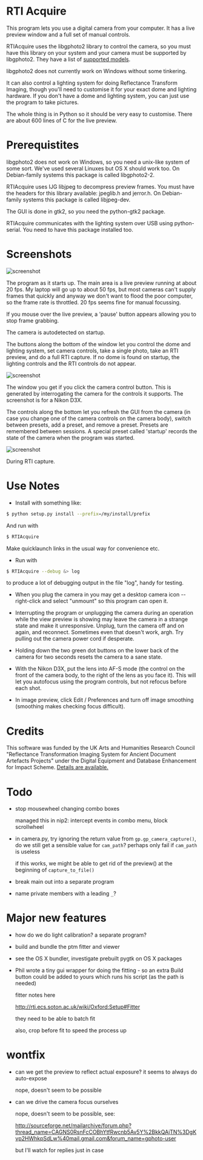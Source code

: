 # RTI Acquire

This program lets you use a digital camera from your computer. It has a
live preview window and a full set of manual controls. 

RTIAcquire uses the libgphoto2 library to control the camera,
so you must have this library on your system and your camera
must be supported by libgphoto2. They have a list of [supported
models](http://www.gphoto.org/proj/libgphoto2/support.php).

libgphoto2 does not currently work on Windows without some tinkering. 

It can also control a lighting system for doing Reflectance Transform Imaging,
though you'll need to customise it for your exact dome and lighting hardware.
If you don't have a dome and lighting system, you can just use the program to
take pictures.

The whole thing is in Python so it should be very easy to customise. There are
about 600 lines of C for the live preview. 

# Prerequistites

libgphoto2 does not work on Windows, so you need a unix-like system of some
sort. We've used several Linuxes but OS X should work too. On Debian-family
systems this package is called libgphoto2-2.

RTIAcquire uses IJG libjpeg to decompress preview frames. You must have
the headers for this library available: jpeglib.h and jerror.h. On
Debian-family systems this package is called libjpeg-dev. 

The GUI is done in gtk2, so you need the python-gtk2 package. 

RTIAcquire communicates with the lighting system over USB using python-serial.
You need to have this package installed too. 

# Screenshots

![screenshot](http://www.vips.ecs.soton.ac.uk/development/rti/snapshot11.jpg)

The program as it starts up. The main area is a live preview running at
about 20 fps. My laptop will go up to about 50 fps, but most cameras can't
supply frames that quickly and anyway we don't want to flood the poor computer,
so the frame rate is throttled. 20 fps seems fine for manual focussing.

If you mouse over the live preview, a 'pause' button appears allowing you
to stop frame grabbing.

The camera is autodetected on startup. 

The buttons along the bottom of the window let you control the dome and
lighting system, set camera controls, take a single photo, take an RTI 
preview, and do a full RTI capture. If no dome is found on startup, the 
lighting controls and the RTI controls do not appear. 

![screenshot](http://www.vips.ecs.soton.ac.uk/development/rti/snapshot13.jpg)

The window you get if you click the camera control button. This is generated
by interrogating the camera for the controls it supports. The screenshot is
for a Nikon D3X.

The controls along the bottom let you refresh the GUI from the camera (in case 
you change one of the camera controls on the camera body), switch between 
presets, add a preset, and remove a preset. Presets are remembered between 
sessions. A special preset called 'startup' records the state of the camera 
when the program was started.

![screenshot](http://www.vips.ecs.soton.ac.uk/development/rti/snapshot8.jpg)

During RTI capture. 

# Use Notes

* Install with something like:

```bash
$ python setup.py install --prefix=/my/install/prefix
```

  And run with

```bash
$ RTIAcquire
```

  Make quicklaunch links in the usual way for convenience etc.

* Run with

```bash
$ RTIAcquire --debug &> log
```

  to produce a lot of debugging output in the file "log", handy for testing.

* When you plug the camera in you may get a desktop camera icon --
  right-click and select "unmount" so this program can open it.

* Interrupting the program or unplugging the camera during an operation
  while the view preview is showing may leave the camera in a
  strange state and make it unresponsive. Unplug, turn the camera off and on
  again, and reconnect. Sometimes even that doesn't work, argh. Try pulling out
  the camera power cord if desperate.

* Holding down the two green dot buttons on the lower back of the camera for 
  two seconds resets the camera to a sane state.

* With the Nikon D3X, put the lens into AF-S mode (the control on the front of 
  the camera body, to the right of the lens as you face it). This will let
  you autofocus using the program controls, but not refocus before each shot.

* In image preview, click Edit / Preferences and turn off image smoothing
  (smoothing makes checking focus difficult).

# Credits

This software was funded by the UK Arts and Humanities Research Council
"Reflectance Transformation Imaging System for Ancient Document Artefacts
Projects" under the Digital Equipment and Database Enhancement for Impact
Scheme. [Details are available.](http://www.southampton.ac.uk/archaeology/acrg/AHRC_RTI.html)

# Todo

* stop mousewheel changing combo boxes

	managed this in nip2: intercept events in combo menu, block 
	scrollwheel

* in camera.py, try ignoring the return value from `gp.gp_camera_capture()`, do
  we still get a sensible value for `cam_path`? perhaps only fail if 
  `cam_path` is useless

  if this works, we might be able to get rid of the preview() at the beginning 
  of `capture_to_file()`

* break main out into a separate program

* name private members with a leading `_`?

# Major new features

* how do we do light calibration? a separate program?

* build and bundle the ptm fitter and viewer

* see the OS X bundler, investigate prebuilt pygtk on OS X packages

* Phil wrote a tiny gui wrapper for doing the fitting - so an extra Build 
  button could be added to yours which runs his script (as the path is needed)

	fitter notes here

	http://rti.ecs.soton.ac.uk/wiki/Oxford:Setup#Fitter

	they need to be able to batch fit

	also, crop before fit to speed the process up

# wontfix

* can we get the preview to reflect actual exposure? it seems to always do
  auto-expose

	nope, doesn't seem to be possible

* can we drive the camera focus ourselves

	nope, doesn't seem to be possible, see:

	http://sourceforge.net/mailarchive/forum.php?thread_name=CAGNS0RsnFcCOBhYtfRwcnb5Av5Y%2BkkQAjTN%3DgKvp2HWhkpSdLw%40mail.gmail.com&forum_name=gphoto-user

	but I'll watch for replies just in case

